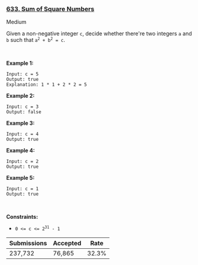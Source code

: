 ### [633. Sum of Square Numbers](https://leetcode.com/problems/sum-of-square-numbers/)

Medium

Given a non-negative integer `` c ``, decide whether there're two integers `` a `` and `` b `` such that <code>a<sup>2</sup> + b<sup>2</sup> = c</code>.

 

__Example 1:__

```
Input: c = 5
Output: true
Explanation: 1 * 1 + 2 * 2 = 5
```

__Example 2:__

```
Input: c = 3
Output: false
```

__Example 3:__

```
Input: c = 4
Output: true
```

__Example 4:__

```
Input: c = 2
Output: true
```

__Example 5:__

```
Input: c = 1
Output: true
```

 

__Constraints:__

*   <code>0 <= c <= 2<sup>31</sup> - 1</code>

| Submissions    | Accepted     | Rate   |
| -------------- | ------------ | ------ |
| 237,732 | 76,865 | 32.3% |